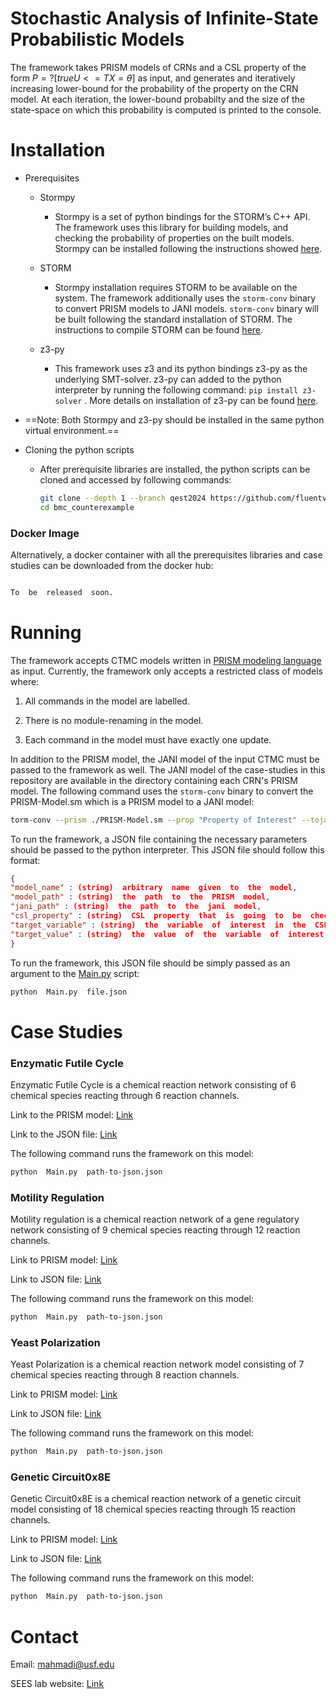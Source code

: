 
# Stochastic Analysis of Infinite-State Probabilistic Models

The framework takes PRISM models of CRNs and a CSL property of the form $P=? [true U<=T X=\theta]$ as input, and generates and iteratively increasing lower-bound for the probability of the property on the CRN model.
At each iteration, the lower-bound probabilty and the size of the state-space on which this probability is computed is printed to the console.

# Installation

- Prerequisites

	- Stormpy

		- Stormpy is a set of python bindings for the STORM’s C++ API. The framework uses this library for building models, and checking the probability of properties on the built models. Stormpy can be installed following the instructions showed [here](https://moves-rwth.github.io/stormpy/installation.html#installation-steps).

	- STORM

		- Stormpy installation requires STORM to be available on the system. The framework additionally uses the  `storm-conv` binary to convert PRISM models to JANI models. `storm-conv` binary will be built following the standard installation of STORM. The instructions to compile STORM can be found [here](https://www.stormchecker.org/documentation/obtain-storm/build.html).

	- z3-py

		- This framework uses z3 and its python bindings z3-py as the underlying SMT-solver. z3-py can added to the python interpreter by running the following command: `pip install z3-solver` . More details on installation of z3-py can be found [here](https://github.com/Z3Prover/z3?tab=readme-ov-file#z3-bindings).

- ==Note: Both Stormpy and z3-py should be installed in the same python virtual environment.==

- Cloning the python scripts
	
	- After prerequisite libraries are installed, the python scripts can be cloned and accessed by following commands:
		 ```bash
		git clone --depth 1 --branch qest2024 https://github.com/fluentverification/bmc_counterexample.git
		cd bmc_counterexample
		```

### Docker Image

Alternatively, a docker container with all the prerequisites libraries and case studies can be downloaded from the docker hub:

```bash

To  be  released  soon.

```

# Running

The framework accepts CTMC models written in [PRISM modeling language](https://www.prismmodelchecker.org/manual/ThePRISMLanguage/Introduction) as input. Currently, the framework only accepts a restricted class of models where:

1. All commands in the model are labelled.

2. There is no module-renaming in the model.

3. Each command in the model must have exactly one update.

In addition to the PRISM model, the JANI model of the input CTMC must be passed to the framework as well. The JANI model of the case-studies in this repository are available in the directory containing each CRN's PRISM model. The following command uses the `storm-conv` binary to convert the PRISM-Model.sm which is a PRISM model to a JANI model:
```bash
torm-conv --prism ./PRISM-Model.sm --prop "Property of Interest" --tojani JANI-Model.jani -pc
```
To run the framework, a JSON file containing the necessary parameters should be passed to the python interpreter. This JSON file should follow this format:

```json
{
"model_name" : (string)  arbitrary  name  given  to  the  model,
"model_path" : (string)  the  path  to  the  PRISM  model,
"jani_path" : (string)  the  path  to  the  jani  model,
"csl_property" : (string)  CSL  property  that  is  going  to  be  checked,
"target_variable" : (string)  the  variable  of  interest  in  the  CSL  property,
"target_value" : (string)  the  value  of  the  variable  of  interest  in  the  CSL  property
}
```

To run the framework, this JSON file should be simply passed as an argument to the [Main.py](http://Main.py) script:

```bash
python  Main.py  file.json
```  

# Case Studies  

### Enzymatic Futile Cycle

Enzymatic Futile Cycle is a chemical reaction network consisting of 6 chemical species reacting through 6 reaction channels.

Link to the PRISM model: [Link](https://github.com/fluentverification/bmc_counterexample/blob/qest2024/CRNs/enzymatic_futile_cycle/enzym_unb.sm)

Link to the JSON file: [Link](https://github.com/fluentverification/bmc_counterexample/blob/qest2024/CRNs/enzymatic_futile_cycle/enzymatic_futile_cycle.json)

The following command runs the framework on this model:

```bash
python  Main.py  path-to-json.json
```

### Motility Regulation

Motility regulation is a chemical reaction network of a gene regulatory network consisting of 9 chemical species reacting through 12 reaction channels.

Link to PRISM model: [Link](https://github.com/fluentverification/bmc_counterexample/blob/qest2024/CRNs/motility_regulation/motility_unb.sm)

Link to JSON file: [Link](https://github.com/fluentverification/bmc_counterexample/blob/qest2024/CRNs/motility_regulation/motility_regulation.json) 

The following command runs the framework on this model:

```bash
python  Main.py  path-to-json.json
```

### Yeast Polarization

Yeast Polarization is a chemical reaction network model consisting of 7 chemical species reacting through 8 reaction channels.

Link to PRISM model: [Link](https://github.com/fluentverification/bmc_counterexample/blob/qest2024/CRNs/yeast_polarization/yeast_unb.sm) 

Link to JSON file: [Link](https://github.com/fluentverification/bmc_counterexample/blob/qest2024/CRNs/yeast_polarization/yeast_polarization.json)

The following command runs the framework on this model:

```bash
python  Main.py  path-to-json.json
```

### Genetic Circuit0x8E  

Genetic Circuit0x8E is a chemical reaction network of a genetic circuit model consisting of 18 chemical species reacting through 15 reaction channels.

Link to PRISM model: [Link](https://github.com/fluentverification/bmc_counterexample/blob/qest2024/CRNs/circuit0x8E/Circuit0x8E_100to111_unb.sm)

Link to JSON file: [Link](https://github.com/fluentverification/bmc_counterexample/blob/qest2024/CRNs/circuit0x8E/circuit0x8E.json)

The following command runs the framework on this model:

```bash
python  Main.py  path-to-json.json
```

# Contact

Email: mahmadi@usf.edu

SEES lab website: [Link](https://sees-usf.github.io/)
